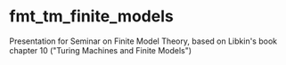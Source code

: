 # fmt_tm_finite_models
Presentation for Seminar on Finite Model Theory, based on Libkin's book chapter 10 ("Turing Machines and Finite Models")

